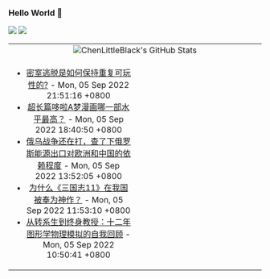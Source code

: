 ### Hello World 👋

[![](https://img.shields.io/badge/@ChenLittleBlack-1a6c81?style=flat&logo=java&logoColor=1a6c81&label=Java&colorA=ffffff)](https://www.java.com/)
[![](https://img.shields.io/badge/@ChenLittleBlack-41b883?style=flat&logo=vuedotjs&logoColor=41b883&label=Vue&colorA=ffffff)](https://cn.vuejs.org/)

<table>
<tr>
<td colspan="2" style="text-align: center;">
<img alt="ChenLittleBlack's GitHub Stats" src="https://github-readme-stats.vercel.app/api?username=ChenLittleBlack&show_icons=true&icon_color=CE1D2D&text_color=718096&bg_color=ffffff&hide_title=true" />
</td>
</tr>
<tr>
<td align="center" valign="middle">

<!-- START_SECTION:blog -->
* <a href='http://www.zhihu.com/question/23898381/answer/2661192984?utm_campaign=rss&utm_medium=rss&utm_source=rss&utm_content=title' target='_blank'>密室逃脱是如何保持重复可玩性的?</a> - Mon, 05 Sep 2022 21:51:16 +0800
* <a href='http://www.zhihu.com/question/37527964/answer/2658274638?utm_campaign=rss&utm_medium=rss&utm_source=rss&utm_content=title' target='_blank'>超长篇哆啦A梦漫画哪一部水平最高？</a> - Mon, 05 Sep 2022 18:40:50 +0800
* <a href='http://zhuanlan.zhihu.com/p/560809315?utm_campaign=rss&utm_medium=rss&utm_source=rss&utm_content=title' target='_blank'>俄乌战争还在打，查了下俄罗斯能源出口对欧洲和中国的依赖程度</a> - Mon, 05 Sep 2022 13:52:05 +0800
* <a href='http://www.zhihu.com/question/65299573/answer/1832322292?utm_campaign=rss&utm_medium=rss&utm_source=rss&utm_content=title' target='_blank'>为什么《三国志11》在我国被奉为神作？</a> - Mon, 05 Sep 2022 11:53:10 +0800
* <a href='http://zhuanlan.zhihu.com/p/560415998?utm_campaign=rss&utm_medium=rss&utm_source=rss&utm_content=title' target='_blank'>从转系生到终身教授：十二年图形学物理模拟的自我回顾</a> - Mon, 05 Sep 2022 10:50:41 +0800
<!-- END_SECTION:blog -->

</td>
<td valign="middle" width="50%">

<!-- START_SECTION:douban -->

<!-- END_SECTION:douban -->

</td>
</tr>
</table>
